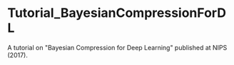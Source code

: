 # Tutorial_BayesianCompressionForDL
A tutorial on "Bayesian Compression for Deep Learning" published at NIPS (2017).
